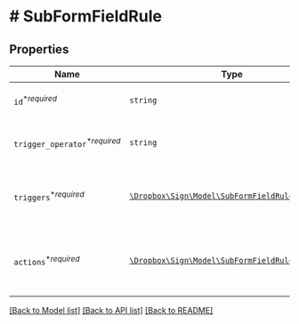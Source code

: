 # # SubFormFieldRule



## Properties

Name | Type | Description | Notes
------------ | ------------- | ------------- | -------------
| `id`<sup>*_required_</sup> | ```string``` | REPLACE_ME_WITH_DESCRIPTION_BEGIN Must be unique across all defined rules. REPLACE_ME_WITH_DESCRIPTION_END |  |
| `trigger_operator`<sup>*_required_</sup> | ```string``` | REPLACE_ME_WITH_DESCRIPTION_BEGIN Currently only &#x60;AND&#x60; is supported. Support for &#x60;OR&#x60; is being worked on. REPLACE_ME_WITH_DESCRIPTION_END |  [default to 'AND'] |
| `triggers`<sup>*_required_</sup> | [```\Dropbox\Sign\Model\SubFormFieldRuleTrigger[]```](SubFormFieldRuleTrigger.md) | REPLACE_ME_WITH_DESCRIPTION_BEGIN An array of trigger definitions, the &quot;if this&quot; part of &quot;**if this**, then that&quot;. Currently only a single trigger per rule is allowed. REPLACE_ME_WITH_DESCRIPTION_END |  |
| `actions`<sup>*_required_</sup> | [```\Dropbox\Sign\Model\SubFormFieldRuleAction[]```](SubFormFieldRuleAction.md) | REPLACE_ME_WITH_DESCRIPTION_BEGIN An array of action definitions, the &quot;then that&quot; part of &quot;if this, **then that**&quot;. Any number of actions may be attached to a single rule. REPLACE_ME_WITH_DESCRIPTION_END |  |

[[Back to Model list]](../../README.md#models) [[Back to API list]](../../README.md#endpoints) [[Back to README]](../../README.md)
